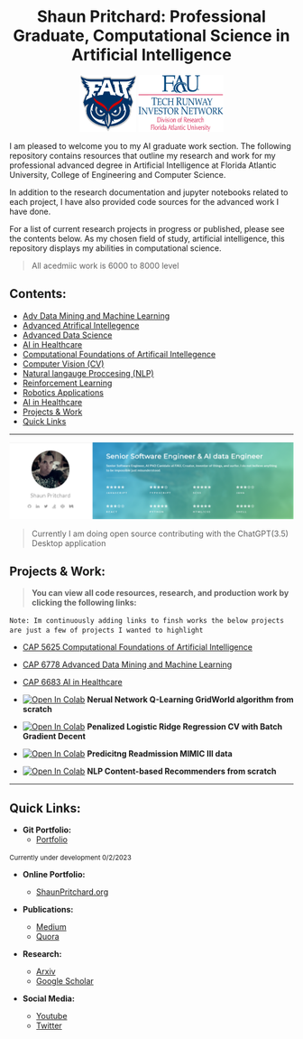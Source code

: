 <h1 align="center">
Shaun Pritchard: Professional Graduate, Computational Science in Artificial Intelligence
</h1>

<p align="center">
<span>
<img src="assets/fau.png" data-canonical-src="docs/fau.png" width="100" height="100" />

<img src="assets/trin.png" data-canonical-src="assets/fau.png" width="150" height="100" />
</span>
</p>


I am pleased to welcome you to my AI graduate work section. The following repository contains resources that outline my research and work for my professional advanced degree in Artificial Intelligence at Florida Atlantic University, College of Engineering and Computer Science.

In addition to the research documentation and jupyter notebooks related to each project, I have also provided code sources for the advanced work I have done.

For a list of current research projects in progress or published, please see the contents below.
As my chosen field of study, artificial intelligence, this repository displays my abilities in computational science.

> All acedmiic work is 6000 to 8000 level

## **Contents:**



- [Adv Data Mining and Machine Learning](#-Adv)
- [Advanced Atrifical Intellegence](#-Advanced)
- [Advanced Data Science](#-Data)
- [AI in Healthcare](#-AI)
- [Computational Foundations of Artificail Intellegence](#-Computational)
- [Computer Vision (CV)](#-Computer)
- [Natural langauge Proccesing (NLP)](#-Natural)
- [Reinforcement Learning](#-Reinforcement)
- [Robotics Applications](#-AI)
- [AI in Healthcare](#-Robotics)
- [Projects & Work](#-Projects)
- [Quick Links](#-Quick)

---

<p align="center">
<span>
<img src="assets/shaun-portfolio-git.png" data-canonical-src="assets/shaun-portfolio-git.png" />
</p>

> Currently I am doing open source contributing  with the ChatGPT(3.5) Desktop application




## **Projects & Work:**

> **You can view all code resources, research, and production work by clicking the following links:**

``Note: Im continuously adding links to finsh works the below projects are just a few of projects I wanted to highlight``

- [CAP 5625 Computational Foundations of Artificial Intelligence](https://github.com/shaungt1/CAP-5625-Computational-Foundations-of-Artificial-Intelligence.git)

- [CAP 6778 Advanced Data Mining and Machine Learning](https://github.com/shaungt1/CAP-6778-advanced-data-mining-and-machine-learning.git)

- [CAP 6683 AI in Healthcare](https://github.com/shaungt1/Shaun-Pritchard-Portfolio/tree/master/Work%20AI%20Graduate/AI%20in%20HealthCare%20and%20Medicine)

- [![Open In Colab](https://colab.research.google.com/assets/colab-badge.svg)](https://colab.research.google.com/drive/1oVPhbBEkH8fvGZs0K36gHhF0ULJh2mHS?usp=sharing) **Nerual Network Q-Learning GridWorld algorithm from scratch**

- [![Open In Colab](https://colab.research.google.com/assets/colab-badge.svg)](https://colab.research.google.com/drive/1w0O23DDN45NC96UMtNuBNqbyK_s3an8m#scrollTo=pfJYEoZT0uZG) **Penalized Logistic Ridge Regression CV with Batch Gradient Decent**

- [![Open In Colab](https://colab.research.google.com/assets/colab-badge.svg)](https://colab.research.google.com/drive/14aqwY6E19HkrBd7u-N5wYpLOvk-N2mk_?usp=sharing) **Predicitng Readmission MIMIC III data**

- [![Open In Colab](https://colab.research.google.com/assets/colab-badge.svg)](https://colab.research.google.com/drive/1TfF4Khir3Rc3jiUR_wPQosSQWn7EFKTU?usp=sharing) **NLP Content-based Recommenders from scratch**





---
## Quick Links:

- **Git Portfolio:**
  - [Portfolio](https://github.com/shaungt1/Shaun-Pritchard-Portfolio)

<small>Currently under development 0/2/2023</small>

- **Online Portfolio:**

  - [ShaunPritchard.org](https://shaunpritchard.org/)

- **Publications:**
  - [Medium](https://medium.com/@shaunpritchard1)
  - [Quora](https://www.quora.com/profile/Shaun-Pritchard-3)

- **Research:**
  - [Arxiv](https://arxiv.org/)
  - [Google Scholar](https://scholar.google.com/)

- **Social Media:**
  - [Youtube](https://www.youtube.com/shaunpx1/UC78cpbnaq-eeKGGHIEtUgdw)
  - [Twitter](https://twitter.com/ShaunPx1)
  <!-- - [Facebook](https://www.facebook.com/shaunpritchardlive) -->


